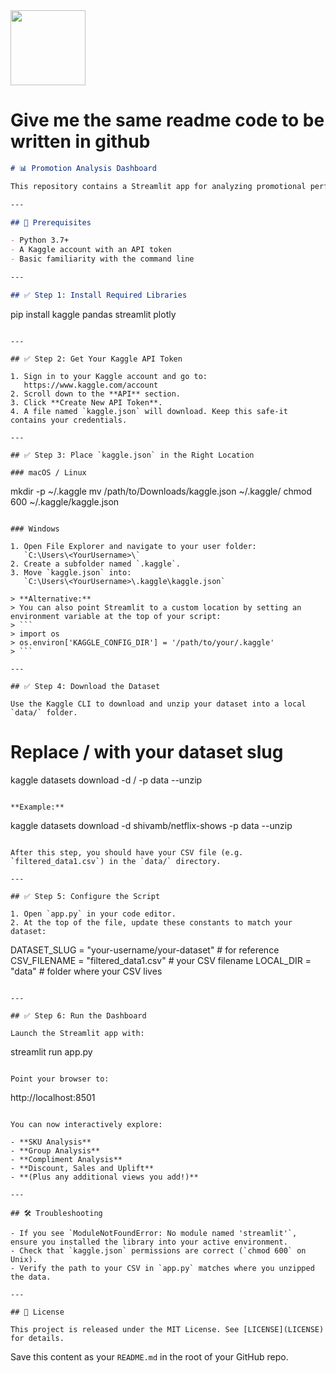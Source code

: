 <img src="https://r2cdn.perplexity.ai/pplx-full-logo-primary-dark%402x.png" class="logo" width="120"/>

# Give me the same readme code to be written in github

```markdown
# 📊 Promotion Analysis Dashboard

This repository contains a Streamlit app for analyzing promotional performance (discounts, sales uplift, SKU & group analysis, compliments, etc.) using a Kaggle-hosted dataset.

---

## 🔧 Prerequisites

- Python 3.7+  
- A Kaggle account with an API token  
- Basic familiarity with the command line

---

## ✅ Step 1: Install Required Libraries

```

pip install kaggle pandas streamlit plotly

```

---

## ✅ Step 2: Get Your Kaggle API Token

1. Sign in to your Kaggle account and go to:  
   https://www.kaggle.com/account  
2. Scroll down to the **API** section.  
3. Click **Create New API Token**.  
4. A file named `kaggle.json` will download. Keep this safe-it contains your credentials.

---

## ✅ Step 3: Place `kaggle.json` in the Right Location

### macOS / Linux

```

mkdir -p ~/.kaggle
mv /path/to/Downloads/kaggle.json ~/.kaggle/
chmod 600 ~/.kaggle/kaggle.json

```

### Windows

1. Open File Explorer and navigate to your user folder:  
   `C:\Users\<YourUsername>\`  
2. Create a subfolder named `.kaggle`.  
3. Move `kaggle.json` into:  
   `C:\Users\<YourUsername>\.kaggle\kaggle.json`

> **Alternative:**  
> You can also point Streamlit to a custom location by setting an environment variable at the top of your script:
> ```
> import os
> os.environ['KAGGLE_CONFIG_DIR'] = '/path/to/your/.kaggle'
> ```

---

## ✅ Step 4: Download the Dataset

Use the Kaggle CLI to download and unzip your dataset into a local `data/` folder.

```


# Replace <username>/<dataset-name> with your dataset slug

kaggle datasets download -d <username>/<dataset-name> -p data --unzip

```

**Example:**  
```

kaggle datasets download -d shivamb/netflix-shows -p data --unzip

```

After this step, you should have your CSV file (e.g. `filtered_data1.csv`) in the `data/` directory.

---

## ✅ Step 5: Configure the Script

1. Open `app.py` in your code editor.  
2. At the top of the file, update these constants to match your dataset:

```

DATASET_SLUG = "your-username/your-dataset"   \# for reference
CSV_FILENAME = "filtered_data1.csv"           \# your CSV filename
LOCAL_DIR    = "data"                         \# folder where your CSV lives

```

---

## ✅ Step 6: Run the Dashboard

Launch the Streamlit app with:

```

streamlit run app.py

```

Point your browser to:

```

http://localhost:8501

```

You can now interactively explore:

- **SKU Analysis**  
- **Group Analysis**  
- **Compliment Analysis**  
- **Discount, Sales and Uplift**  
- **(Plus any additional views you add!)**

---

## 🛠 Troubleshooting

- If you see `ModuleNotFoundError: No module named 'streamlit'`, ensure you installed the library into your active environment.
- Check that `kaggle.json` permissions are correct (`chmod 600` on Unix).
- Verify the path to your CSV in `app.py` matches where you unzipped the data.

---

## 📄 License

This project is released under the MIT License. See [LICENSE](LICENSE) for details.  
```

Save this content as your `README.md` in the root of your GitHub repo.

